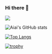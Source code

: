 ### Hi there 👋

<!--
**aiai-github/aiai-github** is a ✨ _special_ ✨ repository because its `README.md` (this file) appears on your GitHub profile.

Here are some ideas to get you started:

- 🔭 I’m currently working on ...
- 🌱 I’m currently learning ...
- 👯 I’m looking to collaborate on ...
- 🤔 I’m looking for help with ...
- 💬 Ask me about ...
- 📫 How to reach me: ...
- 😄 Pronouns: ...
- ⚡ Fun fact: ...
-->

![](https://github-profile-summary-cards.vercel.app/api/cards/profile-details?username=aiai-github&theme=default)

![Aiai's GitHub stats](https://github-readme-stats.vercel.app/api?username=aiai-github&show_icons=true)

[![Top Langs](https://github-readme-stats.vercel.app/api/top-langs/?username=aiai-github&layout=compact)](https://github.com/aiai-github/github-readme-stats)

[![trophy](https://github-profile-trophy.vercel.app/?username=aiai-github)](https://github.com/aiai-github/github-profile-trophy)
